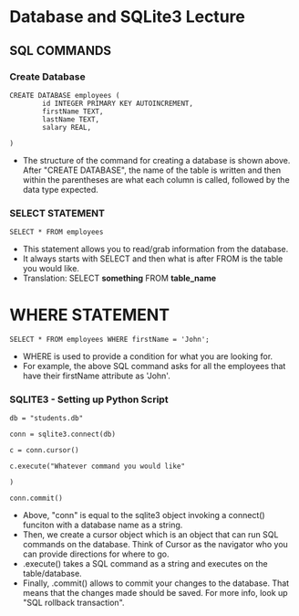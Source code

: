 # Database and SQLite3 Lecture

## SQL COMMANDS

### Create Database
```
CREATE DATABASE employees (
		id INTEGER PRIMARY KEY AUTOINCREMENT,
		firstName TEXT,
		lastName TEXT,
		salary REAL,

)
```

- The structure of the command for creating a database is shown above. After "CREATE DATABASE", the name of the table is written and then within the parentheses are what each column is called, followed by the data type expected.

### SELECT STATEMENT
```
SELECT * FROM employees
```
- This statement allows you to read/grab information from the database.
- It always starts with SELECT and then what is after FROM is the table you would like.
- Translation: SELECT **something** FROM **table_name**

# WHERE STATEMENT
```
SELECT * FROM employees WHERE firstName = 'John';
```
- WHERE is used to provide a condition for what you are looking for.
- For example, the above SQL command asks for all the employees that have their firstName attribute as 'John'.

### SQLITE3 - Setting up Python Script
```
db = "students.db"

conn = sqlite3.connect(db)

c = conn.cursor()

c.execute("Whatever command you would like"

)

conn.commit()
```
- Above, "conn" is equal to the sqlite3 object invoking a connect() funciton with a database name as a string.
- Then, we create a cursor object which is an object that can run SQL commands on the database. Think of Cursor as the navigator who you can provide directions for where to go.
- .execute() takes a SQL command as a string and executes on the table/database.
- Finally, .commit() allows to commit your changes to the database. That means that the changes made should be saved. For more info, look up "SQL rollback transaction".